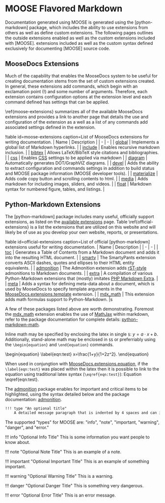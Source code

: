 # MOOSE Flavored Markdown

Documentation generated using MOOSE is generated using the [python-markdown] package, which includes
the ability to use extensions from others as well as define custom extensions. The following pages
outlines the outside extensions enabled as well as the custom extensions included with [MOOSE].
extensions included as well as the custom syntax defined exclusively for documenting [MOOSE] source
code.

## MooseDocs Extensions

Much of the capability that enables the MooseDocs system to be useful for creating documentation
stems from the set of custom extensions created. In general, these extensions add commands, which
begin with an exclamation point (!) and some number of arguments. Therefore, each extension contains
configuration options at the extension level and each command defined has settings that can be
applied.

\ref{moose-extensions} summarizes all of the available MooseDocs extensions and provides a link to
another page that details the use and configuration of the extension as a well as a list of any
commands add associated settings defined in the extension.

!table id=moose-extensions caption=List of MooseDocs extensions for writing documentation.
| Name | Description |
| - | - |
| [global](extensions/global.md) | Implements a global list of Markdown hyperlinks. |
| [include](extensions/include.md) | Enables recursive markdown inclusion. |
| [bibtex](extensions/bibtex.md) | Allows LaTeX/BibTeX style citations and bibliographies. |
| [css](extensions/css.md) | Enables [CSS](https://en.wikipedia.org/wiki/Cascading_Style_Sheets) settings to be applied via markdown |
| [diagram](extensions/diagram.md) | Automatically generates DOT/GraphVIZ diagrams. |
| [devel](extensions/devel.md) | Adds the ability to extract configuration and commands settings in addition to build status and MOOSE package information (MOOSE developer tools). |
| [materialize](extensions/misc.md) | Adds code copy button and scrolling contents to html. |
| [media](extensions/media.md) | Adds markdown for including images, sliders, and videos. |
| [float](extensions/listings.md) | Markdown syntax for numbered figure, tables, and listings. |


## Python-Markdown Extensions

The [python-markdown] package includes many useful, officially support extensions, as listed on the
[available extensions](https://pythonhosted.org/Markdown/extensions/) page. Table
\ref{official-extensions} is a list the extensions that are utilized on this website and will
likely be of use as you develop your own  website, reports, or presentations.

!table id=official-extensions caption=List of official [python-markdown] extensions useful for writing documentation.
| Name | Description |
| - | - |
| [toc](https://pythonhosted.org/Markdown/extensions/toc.html) | Generates a Table of Contents from a Markdown document and adds it into the resulting HTML document. |
| [smarty](https://pythonhosted.org/Markdown/extensions/smarty.html) | The SmartyPants extension converts ASCII dashes, quotes and ellipses to their HTML entity equivalents. |
| [admonition](https://pythonhosted.org/Markdown/extensions/admonition.html) | The Admonition extension adds [rST-style](http://docutils.sourceforge.net/docs/ref/rst/directives.html#specific-admonitionss) admonitions to Markdown documents. |
| [extra](https://pythonhosted.org/Markdown/extensions/extra.html) | A compilation of various Python-Markdown extensions that (mostly) imitates [PHP Markdown Extra](https://michelf.ca/projects/php-markdown/extra/). |
| [meta](https://pythonhosted.org/Markdown/extensions/meta_data.html) | Adds a syntax for defining meta-data about a document, which is used by MooseDocs to specify template arguments in the [MooseDocs.extensions.template](extensions/template.md) extension. |
| [mdx_math](https://github.com/mitya57/python-markdown-math) | This extension adds math formulas support to Python-Markdown. |s

A few of these packages listed above are worth demonstrating. Foremost the [mdx_math](https://github.com/mitya57/python-markdown-math) extension enables the use of [MathJax](http://www.mathjax.org) within markdown, refer to the package documentation for complete
details: [python-markdown-math](https://github.com/mitya57/python-markdown-math).

Inline math may be specified by enclosing the latex in single `$`: $y=a\cdot x + b$. Additionally, stand-alone math may
be enclosed in `$$` or preferriably using the `\begin{equation}` and `\end{equation}` commands.

\begin{equation}
\label{eqn:test}
x=\frac{1+y}{1+2z^2}.
\end{equation}

When used in conjungtion with [MooseDocs.extensions.equation](extensions/equation.md), if the `\label{eqn:test}` was placed within the latex then it is possible to link to the equation using traditional latex syntax (`\eqref{eqn:test}`): Equation \eqref{eqn:test}.

The [admonition](https://pythonhosted.org/Markdown/extensions/admonition.html) package enables for important and critical
items to be highlighted, using the syntax detailed below and the package documentation: [admonition](https://pythonhosted.org/Markdown/extensions/admonition.html).

```markdown
!!! type "An optional title"
    A detailed message paragraph that is indented by 4 spaces and can include any number of lines.
```

The supported "types" for MOOSE are: "info", "note", "important, "warning", "danger", and "error."

!!! info "Optional Info Title"
    This is some information you want people to know about.

!!! note "Optional Note Title"
    This is an example of a note.

!!! important "Optional Important Title"
    This is an example of something important.

!!! warning "Optional Warning Title"
    This is a warning.

!!! danger "Optional Danger Title"
    This is something very dangerous.

!!! error "Optional Error Title"
    This is an error message.

